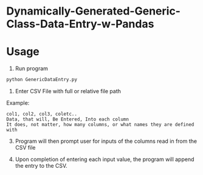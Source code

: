 # Dynamically-Generated-Generic-Class-Data-Entry-w-Pandas


# Usage

1. Run program
```sh
python GenericDataEntry.py
```

1. Enter CSV File with full or relative file path

Example:
```csv
col1, col2, col3, coletc..
Data, that will, Be Entered, Into each column
It does, not matter, how many columns, or what names they are defined with
```

3. Program will then prompt user for inputs of the columns read in from the CSV file

4. Upon completion of entering each input value, the program will append the entry to the CSV.




